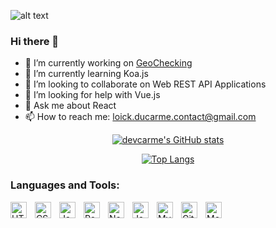 ![alt text](https://i.imgur.com/PlPc0Vy.jpeg)
                                                                                                                                                 
### Hi there 👋
- 🔭 I’m currently working on [GeoChecking](https://github.com/devcarme/geochecking-front)
- 🌱 I’m currently learning Koa.js
- 👯 I’m looking to collaborate on Web REST API Applications
- 🤔 I’m looking for help with Vue.js
- 💬 Ask me about React
- 📫 How to reach me: loick.ducarme.contact@gmail.com

<div align="center">

[![devcarme's GitHub stats](https://github-readme-stats.vercel.app/api?username=devcarme)](https://github.com/anuraghazra/github-readme-stats)

[![Top Langs](https://github-readme-stats.vercel.app/api/top-langs/?username=devcarme&layout=compact)](https://github.com/yushi1007)
</div>

### Languages and Tools:

<img align="left" alt="HTML5" width="26px" src="https://cdn.jsdelivr.net/gh/devicons/devicon/icons/html5/html5-original.svg" style="padding-right:10px;" />
<img align="left" alt="CSS3" width="26px" src="https://cdn.jsdelivr.net/gh/devicons/devicon/icons/css3/css3-original.svg" style="padding-right:10px;" />
<img align="left" alt="JavaScript" width="26px" src="https://cdn.jsdelivr.net/gh/devicons/devicon/icons/javascript/javascript-original.svg" style="padding-right:10px;" />
<img align="left" alt="React" width="26px" src="https://cdn.jsdelivr.net/gh/devicons/devicon/icons/react/react-original.svg" style="padding-right:10px;" />
<img align="left" alt="Node" width="26px" src="https://cdn.jsdelivr.net/gh/devicons/devicon/icons/nodejs/nodejs-original.svg" style="padding-right:10px;" />
<img align="left" alt="Java" width="26px" src="https://cdn.jsdelivr.net/gh/devicons/devicon/icons/java/java-original.svg" style="padding-right:10px;" />
<img align="left" alt="MySQL" width="26px" src="https://cdn.jsdelivr.net/gh/devicons/devicon/icons/mysql/mysql-original.svg" style="padding-right:10px;" />
<img align="left" alt="Git" width="26px" src="https://cdn.jsdelivr.net/gh/devicons/devicon/icons/git/git-original.svg" style="padding-right:10px;" />
<img align="left" alt="MongoDB" width="26px" src="https://cdn.jsdelivr.net/gh/devicons/devicon/icons/mongodb/mongodb-original.svg" style="padding-right:10px;"/>
